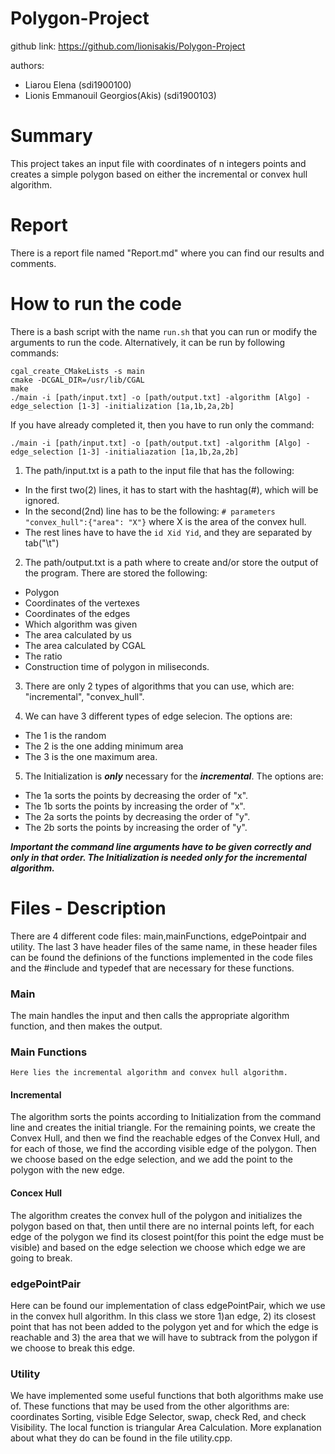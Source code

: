 # Polygon-Project
github link: https://github.com/lionisakis/Polygon-Project

authors: 
- Liarou Elena (sdi1900100)
- Lionis Emmanouil Georgios(Akis) (sdi1900103)

# Summary
This project takes an input file with coordinates of n integers points and creates a simple polygon based on either the incremental or convex hull algorithm. 

# Report
There is a report file named "Report.md" where you can find our results and comments.

# How to run the code
There is a bash script with the name `run.sh` that you can run or modify the arguments to run the code.
Alternatively,  it can be run by following commands:
```
cgal_create_CMakeLists -s main 
cmake -DCGAL_DIR=/usr/lib/CGAL 
make 
./main -i [path/input.txt] -o [path/output.txt] -algorithm [Algo] -edge_selection [1-3] -initialization [1a,1b,2a,2b]
```

If you have already completed it, then you have to run only the command:
```
./main -i [path/input.txt] -o [path/output.txt] -algorithm [Algo] -edge_selection [1-3] -initialiazation [1a,1b,2a,2b]
```

1. The path/input.txt is a path to the input file that has the following:
  - In the first two(2) lines, it has to start with the hashtag(#), which will be ignored.
  - In the second(2nd) line has to be the following: `# parameters "convex_hull":{"area": "X"}` where X is the area of the convex hull.
  - The rest lines have to have the `id Xid Yid`, and they are separated by tab("\t")

2. The path/output.txt is a path where to create and/or store the output of the program.
There are stored the following:
  - Polygon
  - Coordinates of the vertexes
  - Coordinates of the edges
  - Which algorithm was given
  - The area calculated by us
  - The area calculated by CGAL
  - The ratio
  - Construction time of polygon in miliseconds.

3. There are only 2 types of algorithms that you can use, which are: "incremental", "convex_hull".

4. We can have 3 different types of edge selecion. The options are:
  - The 1 is the random
  - The 2 is the one adding minimum area
  - The 3 is the one maximum area.

5. The Initialization is ***only*** necessary for the ***incremental***. The options are:
  - The 1a sorts the points by decreasing the order of "x".
  - The 1b sorts the points by increasing the order of "x".
  - The 2a sorts the points by decreasing the order of "y".
  - The 2b sorts the points by increasing the order of "y".

***Important the command line arguments have to be given correctly and only in that order. The Initialization is needed only for the incremental algorithm.***

# Files - Description
There are 4 different code files: main,mainFunctions, edgePointpair and utility.
The last 3 have header files of the same name, in these header files can be found the definions of the functions implemented in the code files and the #include and typedef that are necessary for these functions. 

### Main 
The main handles the input and then calls the appropriate algorithm function, and then makes the output.

### Main Functions
    Here lies the incremental algorithm and convex hull algorithm.

#### Incremental
  The algorithm sorts the points according to Initialization from the command line and creates the initial triangle. For the remaining points, we create the Convex Hull, and then we find the reachable edges of the Convex Hull, and for each of those, we find the according visible edge of the polygon. Then we choose based on the edge selection, and we add the point to the polygon with the new edge.

#### Concex Hull
The algorithm creates the convex hull of the polygon and initializes the polygon based on that, then until there are no internal points left, for each edge of the polygon we find its closest point(for this point the edge must be visible) and based on the edge selection we choose which edge we are going to break.


### edgePointPair
  Here can be found our implementation of class edgePointPair, which we use in the convex hull algorithm. In this class we store 1)an edge,  2) its closest point that has not been added to the polygon yet and for which the edge is reachable and 3) the area that we will have to subtrack from the polygon if we choose to break this edge.


### Utility
We have implemented some useful functions that both algorithms make use of. These functions that may be used from the other algorithms are: coordinates Sorting, visible Edge Selector, swap, check Red, and check Visibility. The local function is triangular Area Calculation. More explanation about what they do can be found in the file utility.cpp.


